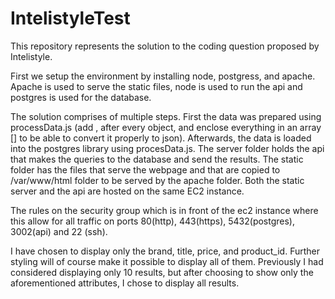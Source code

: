 # IntelistyleTest

This repository represents the solution to the coding question proposed by Intelistyle.

First we setup the environment by installing node, postgress, and apache. Apache is used to serve the static files, node is used to run the api and postgres is used for the database.

The solution comprises of multiple steps. First the data was prepared using processData.js (add , after every object, and enclose everything in an array [] to be able to convert it properly to json). Afterwards, the data is loaded into the postgres library using procesData.js. The server folder holds the api that makes the queries to the database and send the results. The static folder has the files that serve the webpage and that are copied to /var/www/html folder to be served by the apache folder. Both the static server and the api are hosted on the same EC2 instance.

The rules on the security group which is in front of the ec2 instance where this allow for all traffic on ports 80(http), 443(https), 5432(postgres), 3002(api) and 22 (ssh).

I have chosen to display only the brand, title, price, and product_id. Further styling will of course make it possible to display all of them. Previously I had considered displaying only 10 results, but after choosing to show only the aforementioned attributes, I chose to display all results.  

